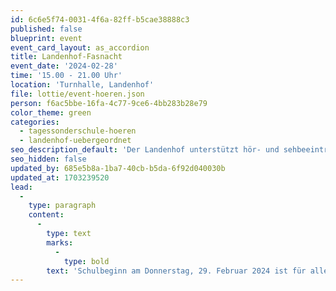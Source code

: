 ```yaml
---
id: 6c6e5f74-0031-4f6a-82ff-b5cae38888c3
published: false
blueprint: event
event_card_layout: as_accordion
title: Landenhof-Fasnacht
event_date: '2024-02-28'
time: '15.00 - 21.00 Uhr'
location: 'Turnhalle, Landenhof'
file: lottie/event-hoeren.json
person: f6ac5bbe-16fa-4c77-9ce6-4bb283b28e79
color_theme: green
categories:
  - tagessonderschule-hoeren
  - landenhof-uebergeordnet
seo_description_default: 'Der Landenhof unterstützt hör- und sehbeeinträchtigte Kinder & Jugendliche in ihrem selbstbestimmten Leben durch Förderung ihrer Fähigkeiten & Entwicklung'
seo_hidden: false
updated_by: 685e5b8a-1ba7-40cb-b5da-6f92d040030b
updated_at: 1703239520
lead:
  -
    type: paragraph
    content:
      -
        type: text
        marks:
          -
            type: bold
        text: 'Schulbeginn am Donnerstag, 29. Februar 2024 ist für alle Schüler:innen um 08.50 Uhr'
---
```

